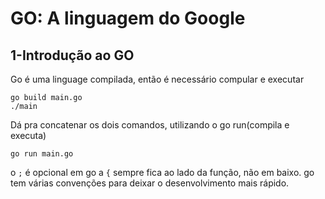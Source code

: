 # GO: A linguagem do Google

## 1-Introdução ao GO
Go é uma linguage compilada, então é necessário compular e executar

```
go build main.go
./main
```

Dá pra concatenar os dois comandos, utilizando o go run(compila e executa)

```
go run main.go
```

o `;` é opcional em go
a `{` sempre fica ao lado da função, não em baixo.
go tem várias convenções para deixar o desenvolvimento mais rápido.
